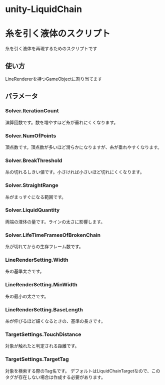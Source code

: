 # unity-LiquidChain
# 糸を引く液体のスクリプト

糸を引く液体を再現するためのスクリプトです

## 使い方
LineRendererを持つGameObjectに割り当てます

## パラメータ

### Solver.IterationCount
演算回数です。数を増やすほど糸が垂れにくくなります。

### Solver.NumOfPoints
頂点数です。頂点数が多いほど滑らかになりますが、糸が垂れやすくなります。

### Solver.BreakThreshold
糸の切れるしきい値です。小さければ小さいほど切れにくくなります。

### Solver.StraightRange
糸がまっすぐになる範囲です。

### Solver.LiquidQuantity
両端の液体の量です。ラインの太さに影響します。

### Solver.LifeTimeFramesOfBrokenChain
糸が切れてからの生存フレーム数です。

### LineRenderSetting.Width
糸の基準太さです。

### LineRenderSetting.MinWidth
糸の最小の太さです。

### LineRenderSetting.BaseLength
糸が伸びるほど細くなるときの、基準の長さです。

### TargetSettings.TouchDistance
対象が触れたと判定される距離です。

### TargetSettings.TargetTag
対象を検索する際のTag名です。
デフォルトはLiquidChainTargetなので、このタグが存在しない場合は作成する必要があります。
